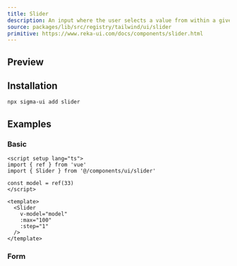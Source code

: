 ```yaml
---
title: Slider
description: An input where the user selects a value from within a given range.
source: packages/lib/src/registry/tailwind/ui/slider
primitive: https://www.reka-ui.com/docs/components/slider.html
---
```


## Preview

<ComponentPreview name="Slider" class="max-w-md" />

## Installation

```bash
npx sigma-ui add slider
```

## Examples

### Basic

```vue
<script setup lang="ts">
import { ref } from 'vue'
import { Slider } from '@/components/ui/slider'

const model = ref(33)
</script>

<template>
  <Slider
    v-model="model"
    :max="100"
    :step="1"
  />
</template>
```

### Form

<ComponentPreview name="SliderForm" />
